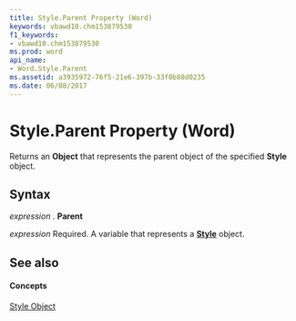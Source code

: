 ```yaml
---
title: Style.Parent Property (Word)
keywords: vbawd10.chm153879530
f1_keywords:
- vbawd10.chm153879530
ms.prod: word
api_name:
- Word.Style.Parent
ms.assetid: a3935972-76f5-21e6-397b-33f0b88d0235
ms.date: 06/08/2017
---
```



# Style.Parent Property (Word)

Returns an **Object** that represents the parent object of the specified **Style** object.


## Syntax

 _expression_ . **Parent**

 _expression_ Required. A variable that represents a **[Style](style-object-word.md)** object.


## See also


#### Concepts


[Style Object](style-object-word.md)

